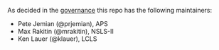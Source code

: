 As decided in the [governance](https://github.com/bluesky/governance#summary)
this repo has the following maintainers:

* Pete Jemian (@prjemian), APS
* Max Rakitin (@mrakitin), NSLS-II
* Ken Lauer (@klauer), LCLS
